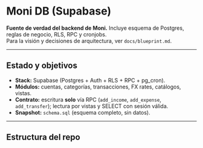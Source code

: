 # Moni DB (Supabase)

**Fuente de verdad del backend de Moni.** Incluye esquema de Postgres, reglas de negocio, RLS, RPC y cronjobs.  
Para la visión y decisiones de arquitectura, ver `docs/blueprint.md`.

---

## Estado y objetivos

- **Stack:** Supabase (Postgres + Auth + RLS + RPC + pg_cron).
- **Módulos:** cuentas, categorías, transacciones, FX rates, catálogos, vistas.
- **Contrato:** escritura **solo** vía RPC (`add_income`, `add_expense`, `add_transfer`); lectura por vistas y SELECT con sesión válida.
- **Snapshot:** `schema.sql` (esquema completo, sin datos).

---

## Estructura del repo
